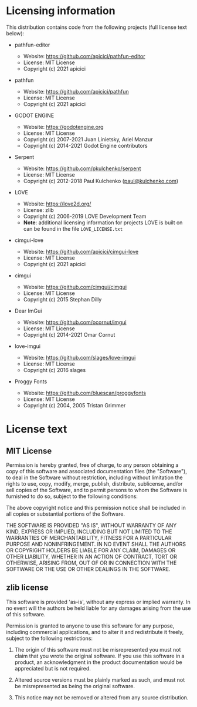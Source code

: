 Licensing information
=====================

This distribution contains code from the following projects (full license text below):


- pathfun-editor
	+ Website: https://github.com/apicici/pathfun-editor
	+ License: MIT License
	+ Copyright (c) 2021 apicici
	
- pathfun
	+ Website: https://github.com/apicici/pathfun
	+ License: MIT License
	+ Copyright (c) 2021 apicici
	
- GODOT ENGINE
	+ Website: https://godotengine.org
	+ License: MIT License
	+ Copyright (c) 2007-2021 Juan Linietsky, Ariel Manzur
	+ Copyright (c) 2014-2021 Godot Engine contributors
	
- Serpent
	+ Website: https://github.com/pkulchenko/serpent
	+ License: MIT License
	+ Copyright (c) 2012-2018 Paul Kulchenko (paul@kulchenko.com)

- LOVE
	+ Website: https://love2d.org/
	+ License: zlib
	+ Copyright (c) 2006-2019 LOVE Development Team
	+ **Note**: additional licensing information for projects LOVE is built
	  on can be found in the file `LOVE_LICENSE.txt`

- cimgui-love
	+ Website: https://github.com/apicici/cimgui-love
	+ License: MIT License
	+ Copyright (c) 2021 apicici
- cimgui
	+ Website: https://github.com/cimgui/cimgui
	+ License: MIT License
	+ Copyright (c) 2015 Stephan Dilly
- Dear ImGui
	+ Website: https://github.com/ocornut/imgui
	+ License: MIT License
	+ Copyright (c) 2014-2021 Omar Cornut
- love-imgui
	+ Website: https://github.com/slages/love-imgui
	+ License: MIT License
	+ Copyright (c) 2016 slages
- Proggy Fonts
	+ Website: https://github.com/bluescan/proggyfonts
	+ License: MIT License
	+ Copyright (c) 2004, 2005 Tristan Grimmer

License text
============

## MIT License

Permission is hereby granted, free of charge, to any person obtaining a copy
of this software and associated documentation files (the "Software"), to deal
in the Software without restriction, including without limitation the rights
to use, copy, modify, merge, publish, distribute, sublicense, and/or sell
copies of the Software, and to permit persons to whom the Software is
furnished to do so, subject to the following conditions:

The above copyright notice and this permission notice shall be included in all
copies or substantial portions of the Software.

THE SOFTWARE IS PROVIDED "AS IS", WITHOUT WARRANTY OF ANY KIND, EXPRESS OR
IMPLIED, INCLUDING BUT NOT LIMITED TO THE WARRANTIES OF MERCHANTABILITY,
FITNESS FOR A PARTICULAR PURPOSE AND NONINFRINGEMENT. IN NO EVENT SHALL THE
AUTHORS OR COPYRIGHT HOLDERS BE LIABLE FOR ANY CLAIM, DAMAGES OR OTHER
LIABILITY, WHETHER IN AN ACTION OF CONTRACT, TORT OR OTHERWISE, ARISING FROM,
OUT OF OR IN CONNECTION WITH THE SOFTWARE OR THE USE OR OTHER DEALINGS IN THE
SOFTWARE.

## zlib license

This software is provided 'as-is', without any express or implied
warranty. In no event will the authors be held liable for any damages
arising from the use of this software.

Permission is granted to anyone to use this software for any purpose,
including commercial applications, and to alter it and redistribute it
freely, subject to the following restrictions:

1. The origin of this software must not be misrepresented you must not
claim that you wrote the original software. If you use this software
in a product, an acknowledgment in the product documentation would be
appreciated but is not required.

2. Altered source versions must be plainly marked as such, and must not be
misrepresented as being the original software.

3. This notice may not be removed or altered from any source
distribution.

